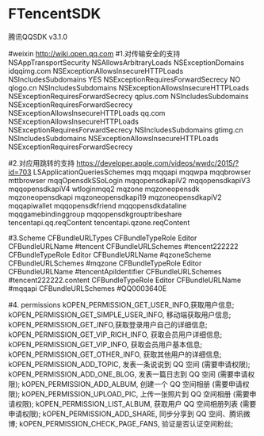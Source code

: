 # FTencentSDK
腾讯QQSDK v3.1.0

#weixin http://wiki.open.qq.com
#1.对传输安全的支持
<key>NSAppTransportSecurity</key>
<dict>
<key>NSAllowsArbitraryLoads</key>
<true/>
<key>NSExceptionDomains</key>
<dict>
<key>idqqimg.com</key>
<dict>
<key>NSExceptionAllowsInsecureHTTPLoads</key>
<true/>
<key>NSIncludesSubdomains</key>
<string>YES</string>
<key>NSExceptionRequiresForwardSecrecy</key>
<string>NO</string>
</dict>
<key>qlogo.cn</key>
<dict>
<key>NSIncludesSubdomains</key>
<true/>
<key>NSExceptionAllowsInsecureHTTPLoads</key>
<true/>
<key>NSExceptionRequiresForwardSecrecy</key>
<false/>
</dict>
<key>qplus.com</key>
<dict>
<key>NSIncludesSubdomains</key>
<true/>
<key>NSExceptionRequiresForwardSecrecy</key>
<false/>
<key>NSExceptionAllowsInsecureHTTPLoads</key>
<true/>
</dict>
<key>qq.com</key>
<dict>
<key>NSExceptionAllowsInsecureHTTPLoads</key>
<true/>
<key>NSExceptionRequiresForwardSecrecy</key>
<false/>
<key>NSIncludesSubdomains</key>
<true/>
</dict>
<key>gtimg.cn</key>
<dict>
<key>NSIncludesSubdomains</key>
<true/>
<key>NSExceptionAllowsInsecureHTTPLoads</key>
<true/>
<key>NSExceptionRequiresForwardSecrecy</key>
<false/>
</dict>
</dict>
</dict>

#2.对应用跳转的支持 https://developer.apple.com/videos/wwdc/2015/?id=703
<key>LSApplicationQueriesSchemes</key>
<array>
<string>mqq</string>
<string>mqqapi</string>
<string>mqqwpa</string>
<string>mqqbrowser</string>
<string>mttbrowser</string>
<string>mqqOpensdkSSoLogin</string>
<string>mqqopensdkapiV2</string>
<string>mqqopensdkapiV3</string>
<string>mqqopensdkapiV4</string>
<string>wtloginmqq2</string>
<string>mqzone</string>
<string>mqzoneopensdk</string>
<string>mqzoneopensdkapi</string>
<string>mqzoneopensdkapi19</string>
<string>mqzoneopensdkapiV2</string>
<string>mqqapiwallet</string>
<string>mqqopensdkfriend</string>
<string>mqqopensdkdataline</string>
<string>mqqgamebindinggroup</string>
<string>mqqopensdkgrouptribeshare</string>
<string>tencentapi.qq.reqContent</string>
<string>tencentapi.qzone.reqContent</string>
</array>

#3.Scheme
<key>CFBundleURLTypes</key>
<array>
<dict>
<key>CFBundleTypeRole</key>
<string>Editor</string>
<key>CFBundleURLName</key>
#<string>tencent</string>
<key>CFBundleURLSchemes</key>
<array>
#<string>tencent222222</string>
</array>
</dict>
<dict>
<key>CFBundleTypeRole</key>
<string>Editor</string>
<key>CFBundleURLName</key>
#<string>qzoneScheme</string>
<key>CFBundleURLSchemes</key>
<array>
#<string>mqzone</string>
</array>
</dict>
<dict>
<key>CFBundleTypeRole</key>
<string>Editor</string>
<key>CFBundleURLName</key>
#<string>tencentApiIdentifier</string>
<key>CFBundleURLSchemes</key>
<array>
#<string>tencent222222.content</string>
</array>
</dict>
<dict>
<key>CFBundleTypeRole</key>
<string>Editor</string>
<key>CFBundleURLName</key>
#<string>mqqapi</string>
<key>CFBundleURLSchemes</key>
<array>
#<string>QQ0003640E</string>
</array>
</dict>
</array>

#4. permissions
kOPEN_PERMISSION_GET_USER_INFO,获取用户信息;
kOPEN_PERMISSION_GET_SIMPLE_USER_INFO, 移动端获取用户信息;
kOPEN_PERMISSION_GET_INFO,获取登录用户自己的详细信息;
kOPEN_PERMISSION_GET_VIP_RICH_INFO,     获取会员用户详细信息;
kOPEN_PERMISSION_GET_VIP_INFO,          获取会员用户基本信息;
kOPEN_PERMISSION_GET_OTHER_INFO,        获取其他用户的详细信息;  
kOPEN_PERMISSION_ADD_TOPIC,             发表一条说说到 QQ 空间 (需要申请权限);
kOPEN_PERMISSION_ADD_ONE_BLOG,          发表一篇日志到 QQ 空间 (需要申请权限);
kOPEN_PERMISSION_ADD_ALBUM,             创建一个 QQ 空间相册 (需要申请权限);
kOPEN_PERMISSION_UPLOAD_PIC,            上传一张照片到 QQ 空间相册 (需要申请权限);
kOPEN_PERMISSION_LIST_ALBUM,            获取用户 QQ 空间相册列表 (需要申请权限);
kOPEN_PERMISSION_ADD_SHARE,             同步分享到 QQ 空间、腾讯微博;
kOPEN_PERMISSION_CHECK_PAGE_FANS,       验证是否认证空间粉丝;
